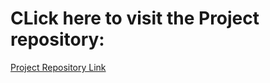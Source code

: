 # CLick here to visit the Project repository:

<a href="https://github.com/LT-Ripjaws/chronoscape-computer-graphics-project">
  Project Repository Link
</a>  
